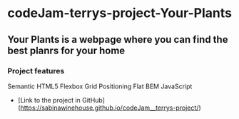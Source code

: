 # codeJam-terrys-project-Your-Plants

## Your Plants is a webpage where you can find the best planrs for your home

### Project features

Semantic HTML5
Flexbox
Grid
Positioning
Flat BEM
JavaScript

- [Link to the project in GitHub] (https://sabinawinehouse.github.io/codeJam__terrys-project/)
